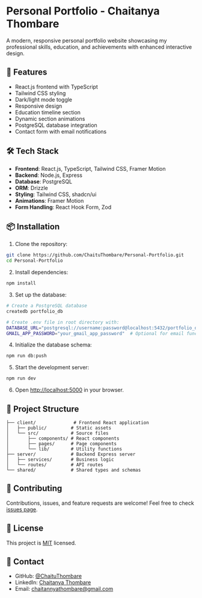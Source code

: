 # Personal Portfolio - Chaitanya Thombare

A modern, responsive personal portfolio website showcasing my professional skills, education, and achievements with enhanced interactive design.

## 🚀 Features

- React.js frontend with TypeScript
- Tailwind CSS styling
- Dark/light mode toggle
- Responsive design
- Education timeline section
- Dynamic section animations
- PostgreSQL database integration
- Contact form with email notifications

## 🛠️ Tech Stack

- **Frontend**: React.js, TypeScript, Tailwind CSS, Framer Motion
- **Backend**: Node.js, Express
- **Database**: PostgreSQL
- **ORM**: Drizzle
- **Styling**: Tailwind CSS, shadcn/ui
- **Animations**: Framer Motion
- **Form Handling**: React Hook Form, Zod

## 📦 Installation

1. Clone the repository:
```bash
git clone https://github.com/ChaituThombare/Personal-Portfolio.git
cd Personal-Portfolio
```

2. Install dependencies:
```bash
npm install
```

3. Set up the database:
```bash
# Create a PostgreSQL database
createdb portfolio_db

# Create .env file in root directory with:
DATABASE_URL="postgresql://username:password@localhost:5432/portfolio_db"
GMAIL_APP_PASSWORD="your_gmail_app_password"  # Optional for email functionality
```

4. Initialize the database schema:
```bash
npm run db:push
```

5. Start the development server:
```bash
npm run dev
```

6. Open [http://localhost:5000](http://localhost:5000) in your browser.

## 🎨 Project Structure

```
├── client/              # Frontend React application
│   ├── public/         # Static assets
│   └── src/            # Source files
│       ├── components/ # React components
│       ├── pages/      # Page components
│       └── lib/        # Utility functions
├── server/             # Backend Express server
│   ├── services/       # Business logic
│   └── routes/         # API routes
└── shared/             # Shared types and schemas
```

## 🤝 Contributing

Contributions, issues, and feature requests are welcome! Feel free to check [issues page](https://github.com/ChaituThombare/Personal-Portfolio/issues).

## 📝 License

This project is [MIT](LICENSE) licensed.

## 👤 Contact

- GitHub: [@ChaituThombare](https://github.com/ChaituThombare)
- LinkedIn: [Chaitanya Thombare](https://www.linkedin.com/in/chaitannya-thombare-438b92253)
- Email: chaitannyathombare@gmail.com
